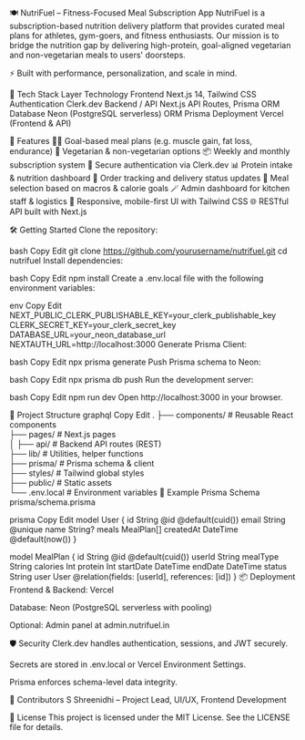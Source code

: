 🍽️ NutriFuel – Fitness-Focused Meal Subscription App
NutriFuel is a subscription-based nutrition delivery platform that provides curated meal plans for athletes, gym-goers, and fitness enthusiasts. Our mission is to bridge the nutrition gap by delivering high-protein, goal-aligned vegetarian and non-vegetarian meals to users' doorsteps.

⚡ Built with performance, personalization, and scale in mind.

🔧 Tech Stack
Layer	Technology
Frontend	Next.js 14, Tailwind CSS
Authentication	Clerk.dev
Backend / API	Next.js API Routes, Prisma ORM
Database	Neon (PostgreSQL serverless)
ORM	Prisma
Deployment	Vercel (Frontend & API)

🚀 Features
🧑‍🍳 Goal-based meal plans (e.g. muscle gain, fat loss, endurance)
🥗 Vegetarian & non-vegetarian options
📦 Weekly and monthly subscription system
🔐 Secure authentication via Clerk.dev
📊 Protein intake & nutrition dashboard
🧾 Order tracking and delivery status updates
🎯 Meal selection based on macros & calorie goals
🪄 Admin dashboard for kitchen staff & logistics
📱 Responsive, mobile-first UI with Tailwind CSS
🌐 RESTful API built with Next.js

🛠️ Getting Started
Clone the repository:

bash
Copy
Edit
git clone https://github.com/yourusername/nutrifuel.git
cd nutrifuel
Install dependencies:

bash
Copy
Edit
npm install
Create a .env.local file with the following environment variables:

env
Copy
Edit
NEXT_PUBLIC_CLERK_PUBLISHABLE_KEY=your_clerk_publishable_key
CLERK_SECRET_KEY=your_clerk_secret_key
DATABASE_URL=your_neon_database_url
NEXTAUTH_URL=http://localhost:3000
Generate Prisma Client:

bash
Copy
Edit
npx prisma generate
Push Prisma schema to Neon:

bash
Copy
Edit
npx prisma db push
Run the development server:

bash
Copy
Edit
npm run dev
Open http://localhost:3000 in your browser.

📁 Project Structure
graphql
Copy
Edit
.
├── components/           # Reusable React components  
├── pages/                # Next.js pages  
│   ├── api/              # Backend API routes (REST)  
├── lib/                  # Utilities, helper functions  
├── prisma/               # Prisma schema & client  
├── styles/               # Tailwind global styles  
├── public/               # Static assets  
└── .env.local            # Environment variables
🔄 Example Prisma Schema
prisma/schema.prisma

prisma
Copy
Edit
model User {
  id        String   @id @default(cuid())
  email     String   @unique
  name      String?
  meals     MealPlan[]
  createdAt DateTime @default(now())
}

model MealPlan {
  id          String   @id @default(cuid())
  userId      String
  mealType    String
  calories    Int
  protein     Int
  startDate   DateTime
  endDate     DateTime
  status      String
  user        User     @relation(fields: [userId], references: [id])
}
📦 Deployment
Frontend & Backend: Vercel

Database: Neon (PostgreSQL serverless with pooling)

Optional: Admin panel at admin.nutrifuel.in

🛡️ Security
Clerk.dev handles authentication, sessions, and JWT securely.

Secrets are stored in .env.local or Vercel Environment Settings.

Prisma enforces schema-level data integrity.

🙌 Contributors
S Shreenidhi – Project Lead, UI/UX, Frontend Development

📄 License
This project is licensed under the MIT License. See the LICENSE file for details.
